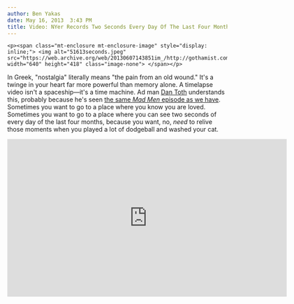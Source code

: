 ```yaml
---
author: Ben Yakas
date: May 16, 2013  3:43 PM
title: Video: NYer Records Two Seconds Every Day Of The Last Four Months Because He's A NYer
---
```



	
	
	
	<p><span class="mt-enclosure mt-enclosure-image" style="display: inline;"> <img alt="51613seconds.jpeg" src="https://web.archive.org/web/20130607143851im_/http://gothamist.com/attachments/byakas/51613seconds.jpeg" width="640" height="418" class="image-none"> </span></p>

<p>In Greek, &quot;nostalgia&quot; literally means &quot;the pain from an old wound.&quot; It&apos;s a twinge in your heart far more powerful than memory alone. A timelapse video isn&apos;t a spaceship&#x2014;it&apos;s a time machine. Ad man <a href="https://web.archive.org/web/20130607143851/http://www.youtube.com/user/sdrawkcabton88?feature=watch">Dan Toth</a> understands this, probably because he&apos;s seen <a href="https://web.archive.org/web/20130607143851/http://www.youtube.com/watch?feature=player_embedded&amp;v=suRDUFpsHus">the same <em>Mad Men</em> episode as we have</a>. Sometimes you want to go to a place where you know you are loved. Sometimes you want to go to a place where you can see two seconds of every day of the last four months, because you want, no, <em>need</em> to relive those moments when you played a lot of dodgeball and washed your cat. </p>

<p><iframe width="640" height="360" src="https://web.archive.org/web/20130607143851if_/http://www.youtube.com/embed/yL-lReI4XhU" frameborder="0" allowfullscreen></iframe></p>
	
	
	
	
	
